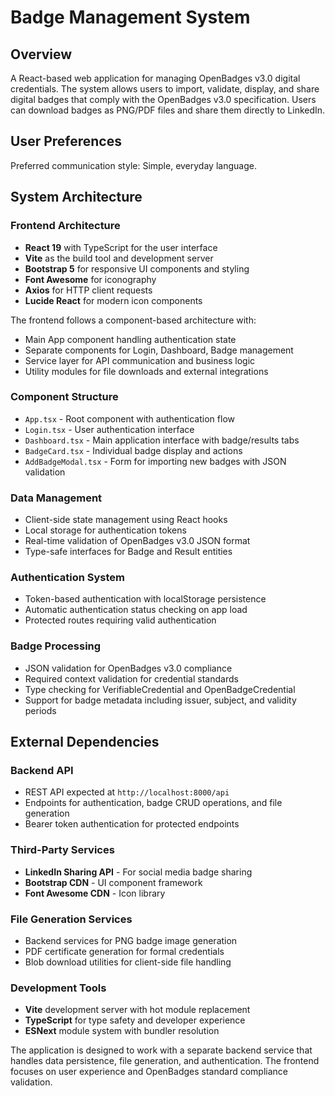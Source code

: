 # Badge Management System

## Overview

A React-based web application for managing OpenBadges v3.0 digital credentials. The system allows users to import, validate, display, and share digital badges that comply with the OpenBadges v3.0 specification. Users can download badges as PNG/PDF files and share them directly to LinkedIn.

## User Preferences

Preferred communication style: Simple, everyday language.

## System Architecture

### Frontend Architecture
- **React 19** with TypeScript for the user interface
- **Vite** as the build tool and development server
- **Bootstrap 5** for responsive UI components and styling
- **Font Awesome** for iconography
- **Axios** for HTTP client requests
- **Lucide React** for modern icon components

The frontend follows a component-based architecture with:
- Main App component handling authentication state
- Separate components for Login, Dashboard, Badge management
- Service layer for API communication and business logic
- Utility modules for file downloads and external integrations

### Component Structure
- `App.tsx` - Root component with authentication flow
- `Login.tsx` - User authentication interface
- `Dashboard.tsx` - Main application interface with badge/results tabs
- `BadgeCard.tsx` - Individual badge display and actions
- `AddBadgeModal.tsx` - Form for importing new badges with JSON validation

### Data Management
- Client-side state management using React hooks
- Local storage for authentication tokens
- Real-time validation of OpenBadges v3.0 JSON format
- Type-safe interfaces for Badge and Result entities

### Authentication System
- Token-based authentication with localStorage persistence
- Automatic authentication status checking on app load
- Protected routes requiring valid authentication

### Badge Processing
- JSON validation for OpenBadges v3.0 compliance
- Required context validation for credential standards
- Type checking for VerifiableCredential and OpenBadgeCredential
- Support for badge metadata including issuer, subject, and validity periods

## External Dependencies

### Backend API
- REST API expected at `http://localhost:8000/api`
- Endpoints for authentication, badge CRUD operations, and file generation
- Bearer token authentication for protected endpoints

### Third-Party Services
- **LinkedIn Sharing API** - For social media badge sharing
- **Bootstrap CDN** - UI component framework
- **Font Awesome CDN** - Icon library

### File Generation Services
- Backend services for PNG badge image generation
- PDF certificate generation for formal credentials
- Blob download utilities for client-side file handling

### Development Tools
- **Vite** development server with hot module replacement
- **TypeScript** for type safety and developer experience
- **ESNext** module system with bundler resolution

The application is designed to work with a separate backend service that handles data persistence, file generation, and authentication. The frontend focuses on user experience and OpenBadges standard compliance validation.